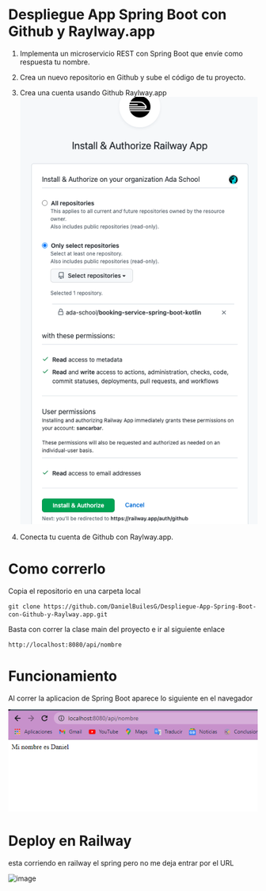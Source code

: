 # Despliegue App Spring Boot con Github y Raylway.app


1. Implementa un microservicio REST con Spring Boot que envíe como respuesta tu nombre.

2. Crea un nuevo repositorio en Github y sube el código de tu proyecto.

3. Crea una cuenta usando Github Raylway.app
![Alt text](image.png)


4. Conecta tu cuenta de Github con Raylway.app.


# Como correrlo 

Copia el repositorio en una carpeta local 

```
git clone https://github.com/DanielBuilesG/Despliegue-App-Spring-Boot-con-Github-y-Raylway.app.git
```

Basta con correr la clase main del proyecto e ir al siguiente enlace 
```
http://localhost:8080/api/nombre
```



# Funcionamiento 



Al correr la aplicacion de Spring Boot aparece lo siguiente en el navegador

![Alt text](image-1.png)


# Deploy en Railway 

esta corriendo en railway el spring pero no me deja entrar por el URL 

![image](https://github.com/DanielBuilesG/SpringbootWithRailwayAdaSchool/assets/73034258/4a276b6c-7d36-4f23-9f4f-96b7da878ede)



